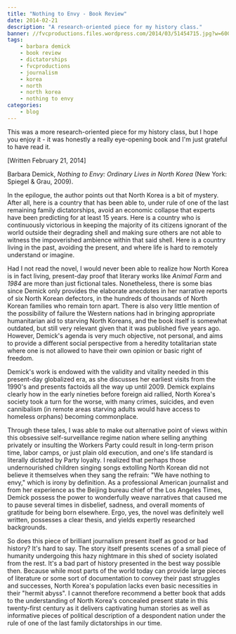 ```yaml
---
title: "Nothing to Envy - Book Review"
date: 2014-02-21
description: "A research-oriented piece for my history class."
banner: //fvcproductions.files.wordpress.com/2014/03/51454715.jpg?w=600&h=340&crop=1
tags:
    - barbara demick
    - book review
    - dictatorships
    - fvcproductions
    - journalism
    - korea
    - north
    - north korea
    - nothing to envy
categories:
    - blog
---
```


This was a more research-oriented piece for my history class, but I hope you enjoy it - it was honestly a really eye-opening book and I'm just grateful to have read it.

[Written February 21, 2014]

Barbara Demick, _Nothing to Envy: Ordinary Lives in North Korea_ (New York: Spiegel & Grau, 2009).

In the epilogue, the author points out that North Korea is a bit of mystery. After all, here is a country that has been able to, under rule of one of the last remaining family dictatorships, avoid an economic collapse that experts have been predicting for at least 15 years. Here is a country who is continuously victorious in keeping the majority of its citizens ignorant of the world outside their degrading shell and making sure others are not able to witness the impoverished ambience within that said shell. Here is a country living in the past, avoiding the present, and where life is hard to remotely understand or imagine.

Had I not read the novel, I would never been able to realize how North Korea is in fact living, present-day proof that literary works like _Animal Farm_ and _1984_ are more than just fictional tales. Nonetheless, there is some bias since Demick only provides the elaborate anecdotes in her narrative reports of six North Korean defectors, in the hundreds of thousands of North Korean families who remain torn apart. There is also very little mention of the possibility of failure the Western nations had in bringing appropriate humanitarian aid to starving North Koreans, and the book itself is somewhat outdated, but still very relevant given that it was published five years ago. However, Demick's agenda is very much objective, not personal, and aims to provide a different social perspective from a heredity totalitarian state where one is not allowed to have their own opinion or basic right of freedom.

Demick's work is endowed with the validity and vitality needed in this present-day globalized era, as she discusses her earliest visits from the 1990's and presents factoids all the way up until 2009. Demick explains clearly how in the early nineties before foreign aid rallied, North Korea's society took a turn for the worse, with many crimes, suicides, and even cannibalism (in remote areas starving adults would have access to homeless orphans) becoming commonplace.

Through these tales, I was able to make out alternative point of views within this obsessive self-surveillance regime nation where selling anything privately or insulting the Workers Party could result in long-term prison time, labor camps, or just plain old execution, and one's life standard is literally dictated by Party loyalty. I realized that perhaps those undernourished children singing songs extolling North Korean did not believe it themselves when they sang the refrain: "We have nothing to envy," which is irony by definition. As a professional American journalist and from her experience as the Beijing bureau chief of the Los Angeles Times, Demick possess the power to wonderfully weave narratives that caused me to pause several times in disbelief, sadness, and overall moments of gratitude for being born elsewhere. Ergo, yes, the novel was definitely well written, possesses a clear thesis, and yields expertly researched backgrounds.

So does this piece of brilliant journalism present itself as good or bad history? It's hard to say. The story itself presents scenes of a small piece of humanity undergoing this hazy nightmare in this shed of society isolated from the rest. It's a bad part of history presented in the best way possible then. Because while most parts of the world today can provide large pieces of literature or some sort of documentation to convey their past struggles and successes, North Korea's population lacks even basic necessities in their "hermit abyss". I cannot therefore recommend a better book that adds to the understanding of North Korea's concealed present state in this twenty-first century as it delivers captivating human stories as well as informative pieces of political description of a despondent nation under the rule of one of the last family dictatorships in our time.
